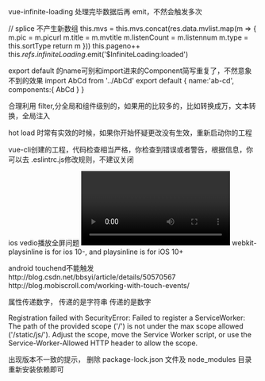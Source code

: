 vue-infinite-loading 处理完毕数据后再 emit，不然会触发多次

// splice 不产生新数组
this.mvs = this.mvs.concat(res.data.mvlist.map(m => {
  m.pic = m.picurl
  m.title = m.mvtitle
  m.listenCount = m.listennum
  m.type = this.sortType
  return m
}))
this.pageno++
this.$refs.infiniteLoading.$emit('$InfiniteLoading:loaded')


export default 的name可别和import进来的Component简写重复了，不然意象不到的效果
import AbCd from '../AbCd'
export default {
  name:'ab-cd',
  components:{
    AbCd
  }
}

合理利用 filter,分全局和组件级别的，如果用的比较多的，比如转换成万，文本转换，全局注入


hot load 时常有实效的时候，如果你开始怀疑更改没有生效，重新启动你的工程

vue-cli创建的工程，代码检查相当严格，你检查到错误或者警告，根据信息，你可以去 .eslintrc.js修改规则，不建议关闭


ios vedio播放全屏问题 
<code><video webkit-playsinline="true" playsinline="true"/></code> webkit-playsinline is for ios 10-, and playsinline is for iOS 10+

<p>
android touchend不能触发
http://blog.csdn.net/bbsyi/article/details/50570567
http://blog.mobiscroll.com/working-with-touch-events/
</p>

<p>
  属性传递数字，
  <c height='2'></c> 传递的是字符串
  <c :height='2'></c> 传递的是数字
</p>



Registration failed with SecurityError: Failed to register a ServiceWorker: The path of the provided scope ('/') is not under the max scope allowed ('/static/js/'). Adjust the scope, move the Service Worker script, or use the Service-Worker-Allowed HTTP header to allow the scope.


出现版本不一致的提示，
删除 package-lock.json 文件及 node_modules 目录重新安装依赖即可
